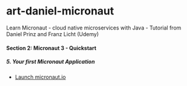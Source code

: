 # art-daniel-micronaut
Learn Micronaut - cloud native microservices with Java - Tutorial from Daniel Prinz and Franz Licht (Udemy)

####  Section 2: Micronaut 3 - Quickstart

#####  5. Your first Micronaut Application

-  [Launch micronaut.io](https://micronaut.io/launch/)

